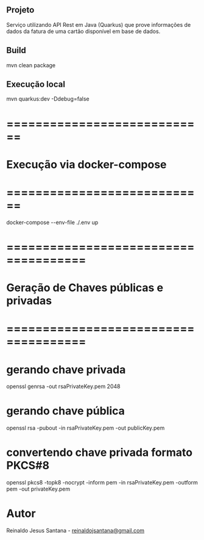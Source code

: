 ## Projeto

Serviço utilizando API Rest em Java (Quarkus) que prove informações de dados da fatura de uma cartão disponível em base de dados.


## Build
mvn clean package


## Execução local
mvn quarkus:dev -Ddebug=false


# ============================
# Execução via docker-compose
# ============================

docker-compose --env-file ./.env up


# =====================================
# Geração de Chaves públicas e privadas
# =====================================

# gerando chave privada
openssl genrsa -out rsaPrivateKey.pem 2048

# gerando chave pública
openssl rsa -pubout -in rsaPrivateKey.pem -out publicKey.pem

# convertendo chave privada formato PKCS#8
openssl pkcs8 -topk8 -nocrypt -inform pem -in rsaPrivateKey.pem -outform pem -out privateKey.pem

# Autor
Reinaldo Jesus Santana - reinaldojsantana@gmail.com


